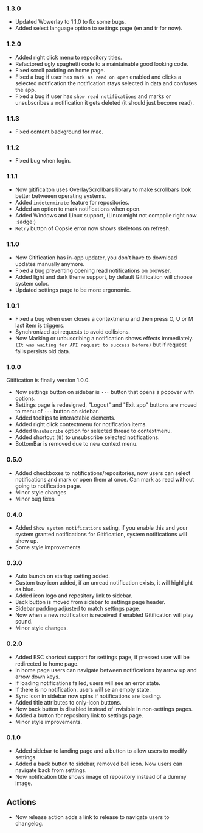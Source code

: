 ### 1.3.0
  - Updated Wowerlay to 1.1.0 to fix some bugs.
  - Added select language option to settings page (en and tr for now).

### 1.2.0
  - Added right click menu to repository titles.
  - Refactored ugly spaghetti code to a maintainable good looking code.
  - Fixed scroll padding on home page.
  - Fixed a bug if user has `mark as read on open` enabled and clicks a selected notification the notification stays selected in data and confuses the app.
  - Fixed a bug if user has `show read notifications` and marks or unsubscribes a notification it gets deleted (it should just become read).

### 1.1.3
  - Fixed content background for mac.

### 1.1.2
  - Fixed bug when login.

### 1.1.1
  - Now gitificaiton uses OverlayScrollbars library to make scrollbars look better betweeen operating systems.
  - Added `indeterminate` feature for repositories.
  - Added an option to mark notifications when open.
  - Added Windows and Linux support, (Linux might not comppile right now :sadge:)
  - `Retry` button of Oopsie error now shows skeletons on refresh.

### 1.1.0
  - Now Gitification has in-app updater, you don't have to download updates manually anymore.
  - Fixed a bug preventing opening read notifications on browser.
  - Added light and dark theme support, by default Gitification will choose system color.
  - Updated settings page to be more ergonomic.

### 1.0.1
  - Fixed a bug when user closes a contextmenu and then press O, U or M last item is triggers.
  - Synchronized api requests to avoid collisions.
  - Now Marking or unbuscribing a notification shows effects immediately. `(It was waiting for API request to success before)` but if request fails persists old data.

### 1.0.0
Gitification is finally version 1.0.0.

  - Now settings button on sidebar is `···` button that opens a popover with options.
  - Settings page is redesigned, "Logout" and "Exit app" buttons are moved to menu of `···` button on sidebar.
  - Added tooltips to interactable elements.
  - Added right click contextmenu for notification items.
  - Added `Unsubscribe` option for selected thread to contextmenu.
  - Added shortcut `(U)` to unsubscribe selected notifications.
  - BottomBar is removed due to new context menu. 

### 0.5.0
  - Added checkboxes to notifications/repositories, now users can select notifications and mark or open them at once. Can mark as read without going to notification page.
  - Minor style changes
  - Minor bug fixes

### 0.4.0
  - Added `Show system notifications` seting, if you enable this and your system granted notifications for Gitification, system notifications will show up.
  - Some style improvements

### 0.3.0
  - Auto launch on startup setting added.
  - Custom tray icon added, if an unread notification exists, it will highlight as blue.
  - Added icon logo and repository link to sidebar.
  - Back button is moved from sidebar to settings page header.
  - Sidebar padding adjusted to match settings page.
  - Now when a new notification is received if enabled Gitification will play sound.
  - Minor style changes.

### 0.2.0
  - Added ESC shortcut support for settings page, if pressed user will be redirected to home page.
  - In home page users can navigate between notifications by arrow up and arrow down keys.
  - If loading notifications failed, users will see an error state.
  - If there is no notification, users will se an empty state.
  - Sync icon in sidebar now spins if notifications are loading.
  - Added title attributes to only-icon buttons.
  - Now back button is disabled instead of invisible in non-settings pages.
  - Added a button for repository link to settings page.
  - Minor style improvements.

### 0.1.0
  - Added sidebar to landing page and a button to allow users to modify settings.
  - Added a back button to sidebar, removed bell icon. Now users can navigate back from settings.
  - Now notification title shows image of repository instead of a dummy image.

## Actions
  - Now release action adds a link to release to navigate users to changelog.
